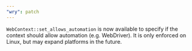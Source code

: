 ```yaml
---
"wry": patch
---
```


`WebContext::set_allows_automation` is now available to specify if the context should allow automation (e.g. WebDriver).
It is only enforced on Linux, but may expand platforms in the future.